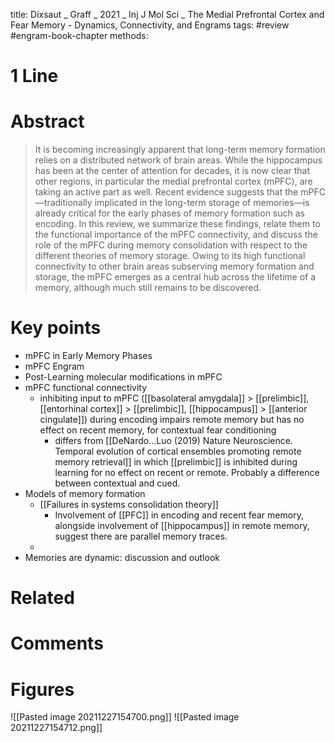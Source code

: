 title: Dixsaut _ Graff _ 2021 _ Inj J Mol Sci _ The Medial Prefrontal Cortex and Fear Memory - Dynamics, Connectivity, and Engrams
tags: #review  #engram-book-chapter 
methods:

# 1 Line


# Abstract
>It is becoming increasingly apparent that long-term memory formation relies on a distributed network of brain areas. While the hippocampus has been at the center of attention for decades, it is now clear that other regions, in particular the medial prefrontal cortex (mPFC), are taking an active part as well. Recent evidence suggests that the mPFC—traditionally implicated in the long-term storage of memories—is already critical for the early phases of memory formation such as encoding. In this review, we summarize these findings, relate them to the functional importance of the mPFC connectivity, and discuss the role of the mPFC during memory consolidation with respect to the different theories of memory storage. Owing to its high functional connectivity to other brain areas subserving memory formation and storage, the mPFC emerges as a central hub across the lifetime of a memory, although much still remains to be discovered.

# Key points
- mPFC in Early Memory Phases
- mPFC Engram
- Post-Learning molecular modifications in mPFC
- mPFC functional connectivity
	- inhibiting input to mPFC ([[basolateral amygdala]] > [[prelimbic]], [[entorhinal cortex]] > [[prelimbic]], [[hippocampus]] > [[anterior cingulate]]) during encoding impairs remote memory but has no effect on recent memory, for contextual fear conditioning
		- differs from [[DeNardo...Luo (2019) Nature Neuroscience. Temporal evolution of cortical ensembles promoting remote memory retrieval]] in which [[prelimbic]] is inhibited during learning for no effect on recent or remote. Probably a difference between contextual and cued.
- Models of memory formation
	- [[Failures in systems consolidation theory]]
		- Involvement of [[PFC]] in encoding and recent fear memory, alongside involvement of [[hippocampus]] in remote memory, suggest there are parallel memory traces.
	- 
- Memories are dynamic: discussion and outlook

# Related


# Comments

# Figures
![[Pasted image 20211227154700.png]]
![[Pasted image 20211227154712.png]]